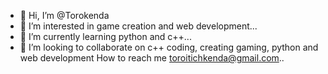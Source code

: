 - 👋 Hi, I’m @Torokenda
- 👀 I’m interested in game creation and web development...
- 🌱 I’m currently learning python and c++...
- 💞️ I’m looking to collaborate on c++ coding, creating gaming, python and web development 
 How to reach me toroitichkenda@gmail.com..

<!---
Torokenda/Torokenda is a ✨ special ✨ repository because its `README.md` (this file) appears on your GitHub profile.
You can click the Preview link to take a look at your changes.
--->
